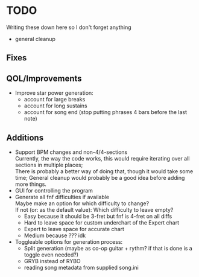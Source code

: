 # TODO
Writing these down here so I don't forget anything

- general cleanup
## Fixes

## QOL/Improvements
- Improve star power generation:
  - account for large breaks
  - account for long sustains
  - account for song end (stop putting phrases 4 bars before the last note)
## Additions
- Support BPM changes and non-4/4-sections  
Currently, the way the code works, this would require iterating over all sections in multiple places;  
There is probably a better way of doing that, though it would take some time;
General cleanup would probably be a good idea before adding more things.
- GUI for controlling the program
- Generate all fnf difficulties if available  
Maybe make an option for which difficulty to change?  
If not (or: as the default value): Which difficulty to leave empty?
  - Easy because it should be 3-fret but fnf is 4-fret on all diffs
  - Hard to leave space for custom underchart of the Expert chart
  - Expert to leave space for accurate chart  
  - Medium because ??? idk
- Toggleable options for generation process:
  - Split generation (maybe as co-op guitar + rythm? if that is done is a toggle even needed?)
  - GRYB instead of RYBO
  - reading song metadata from supplied song.ini

